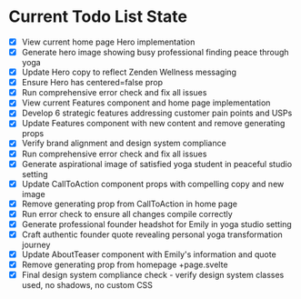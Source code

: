 <!-- DO NOT EDIT - Managed by todo_list tool -->
<!-- Updated: 2025-10-30T19:28:07.648Z -->

# Current Todo List State

- [x] View current home page Hero implementation
- [x] Generate hero image showing busy professional finding peace through yoga
- [x] Update Hero copy to reflect Zenden Wellness messaging
- [x] Ensure Hero has centered=false prop
- [x] Run comprehensive error check and fix all issues
- [x] View current Features component and home page implementation
- [x] Develop 6 strategic features addressing customer pain points and USPs
- [x] Update Features component with new content and remove generating props
- [x] Verify brand alignment and design system compliance
- [x] Run comprehensive error check and fix all issues
- [x] Generate aspirational image of satisfied yoga student in peaceful studio setting
- [x] Update CallToAction component props with compelling copy and new image
- [x] Remove generating prop from CallToAction in home page
- [x] Run error check to ensure all changes compile correctly
- [x] Generate professional founder headshot for Emily in yoga studio setting
- [x] Craft authentic founder quote revealing personal yoga transformation journey
- [x] Update AboutTeaser component with Emily's information and quote
- [x] Remove generating prop from homepage +page.svelte
- [x] Final design system compliance check - verify design system classes used, no shadows, no custom CSS
